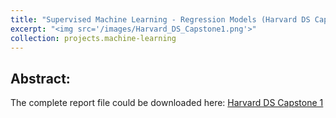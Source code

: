 ```yaml
---
title: "Supervised Machine Learning - Regression Models (Harvard DS Capstone Project 1)"
excerpt: "<img src='/images/Harvard_DS_Capstone1.png'>"
collection: projects.machine-learning
---
```


## Abstract: 

The complete report file could be downloaded here: [Harvard DS Capstone 1](/files/Harvard_DS_Capstone1.pdf)